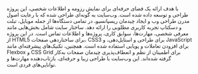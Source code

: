 با هدف ارائه یک فضای حرفه‌ای برای نمایش رزومه و اطلاعات شخصی، این پروژه طراحی و توسعه داده شده است. وب‌سایت به گونه‌ای طراحی شده که با رعایت اصول مدرن طراحی وب و ایجاد چیدمان ریسپانسیو، در تمامی دستگاه‌ها از جمله موبایل، تبلت و دسکتاپ تجربه کاربری مطلوبی را ارائه دهد. ساختار سایت شامل بخش‌هایی مانند معرفی شخصی، مهارت‌ها، سوابق کاری، پروژه‌ها و اطلاعات تماس است. در این پروژه از HTML5 برای ساختاردهی صفحات، CSS3 برای طراحی و استایل‌دهی، و JavaScript برای افزودن تعاملات و پویایی استفاده شده است. همچنین، تکنیک‌های پیشرفته‌ای مانند Flexbox و CSS Grid برای اطمینان از نظم و انعطاف‌پذیری چیدمان صفحات به‌کار گرفته شده‌اند. این وب‌سایت با طراحی زیبا و حرفه‌ای، بازتاب‌دهنده مهارت‌ها و توانایی‌های فردی است.


